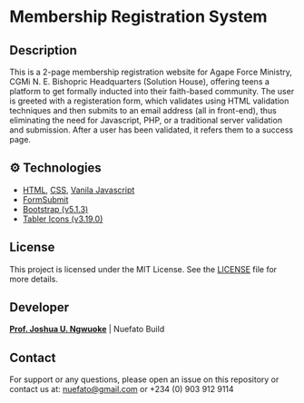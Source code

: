 # Membership Registration System
##  Description
This is a 2-page membership registration website for Agape Force Ministry, CGMi N. E. Bishopric Headquarters (Solution House), offering teens a platform to get formally inducted into their faith-based community. The user is greeted with a registeration form, which validates using HTML validation techniques and then submits to an email address (all in front-end), thus eliminating the need for Javascript, PHP, or a traditional server validation and submission. After a user has been validated, it refers them to a success page.

## ⚙️ Technologies
- [HTML](https://github.com/topics/html), [CSS](https://github.com/topics/css), [Vanila Javascript](https://github.com/topics/javascript)
- [FormSubmit](https://www.formsubmit.co)
- [Bootstrap (v5.1.3)](https://getbootstrap.com/docs/5.1/getting-started/download)
- [Tabler Icons (v3.19.0)](https://github.com/tabler/tabler-icons/releases/tag/v3.19.0)

## License
This project is licensed under the MIT License. See the [LICENSE](LICENSE) file for more details.

## Developer
**[Prof. Joshua U. Ngwuoke](https://www.x.com/placiidjay)** | Nuefato Build

## Contact
For support or any questions, please open an issue on this repository or contact us at: nuefato@gmail.com or +234 (0) 903 912 9114

